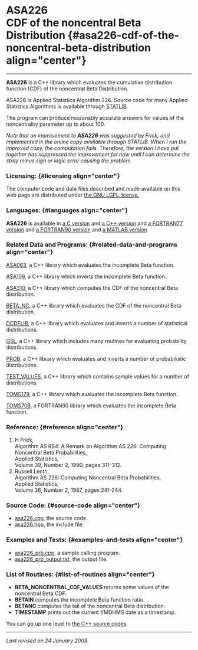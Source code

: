 ASA226\
CDF of the noncentral Beta Distribution {#asa226-cdf-of-the-noncentral-beta-distribution align="center"}
=======================================

------------------------------------------------------------------------

**ASA226** is a C++ library which evaluates the cumulative distribution
function (CDF) of the noncentral Beta Distribution.

ASA226 is Applied Statistics Algorithm 226. Source code for many Applied
Statistics Algorithms is available through
[STATLIB](http://lib.stat.cmu.edu/apstat).

The program can produce reasonably accurate answers for values of the
noncentrality parameter up to about 100.

*Note that an improvement to **ASA226** was suggested by Frick, and
implemented in the online copy available through STATLIB. When I run the
improved copy, the computation fails. Therefore, the version I have put
together has suppressed the improvement for now until I can determine
the stray minus sign or logic error causing the problem.*

### Licensing: {#licensing align="center"}

The computer code and data files described and made available on this
web page are distributed under [the GNU LGPL
license.](../../txt/gnu_lgpl.txt)

### Languages: {#languages align="center"}

**ASA226** is available in [a C version](../../c_src/asa226/asa226.html)
and [a C++ version](../../cpp_src/asa226/asa226.html) and [a FORTRAN77
version](../../f77_src/asa226/asa226.html) and [a FORTRAN90
version](../../f_src/asa226/asa226.html) and [a MATLAB
version](../../m_src/asa226/asa226.html)

### Related Data and Programs: {#related-data-and-programs align="center"}

[ASA063](../../cpp_src/asa063/asa063.html), a C++ library which
evaluates the incomplete Beta function.

[ASA109](../../cpp_src/asa109/asa109.html), a C++ library which inverts
the incomplete Beta function.

[ASA310](../../cpp_src/asa310/asa310.html), a C++ library which computes
the CDF of the noncentral Beta distribution.

[BETA\_NC](../../cpp_src/beta_nc/beta_nc.html), a C++ library which
evaluates the CDF of the noncentral Beta distribution.

[DCDFLIB](../../cpp_src/dcdflib/dcdflib.html), a C++ library which
evaluates and inverts a number of statistical distributions.

[GSL](../../cpp_src/gsl/gsl.html), a C++ library which includes many
routines for evaluating probability distributions.

[PROB](../../cpp_src/prob/prob.html), a C++ library which evaluates and
inverts a number of probabilistic distributions.

[TEST\_VALUES](../../cpp_src/test_values/test_values.html), a C++
library which contains sample values for a number of distributions.

[TOMS179](../../cpp_src/toms179/toms179.html), a C++ library which
evaluates the incomplete Beta function.

[TOMS708](../../f_src/toms708/toms708.html), a FORTRAN90 library which
evaluates the incomplete Beta function.

### Reference: {#reference align="center"}

1.  H Frick,\
    Algorithm AS R84: A Remark on Algorithm AS 226: Computing Noncentral
    Beta Probabilities,\
    Applied Statistics,\
    Volume 39, Number 2, 1990, pages 311-312.
2.  Russell Lenth,\
    Algorithm AS 226: Computing Noncentral Beta Probabilities,\
    Applied Statistics,\
    Volume 36, Number 2, 1987, pages 241-244.

### Source Code: {#source-code align="center"}

-   [asa226.cpp](asa226.cpp), the source code.
-   [asa226.hpp](asa226.hpp), the include file.

### Examples and Tests: {#examples-and-tests align="center"}

-   [asa226\_prb.cpp](asa226_prb.cpp), a sample calling program.
-   [asa226\_prb\_output.txt](asa226_prb_output.txt), the output file.

### List of Routines: {#list-of-routines align="center"}

-   **BETA\_NONCENTRAL\_CDF\_VALUES** returns some values of the
    noncentral Beta CDF.
-   **BETAIN** computes the incomplete Beta function ratio.
-   **BETANC** computes the tail of the noncentral Beta distribution.
-   **TIMESTAMP** prints out the current YMDHMS date as a timestamp.

You can go up one level to [the C++ source codes](../cpp_src.html).

------------------------------------------------------------------------

*Last revised on 24 January 2008.*

